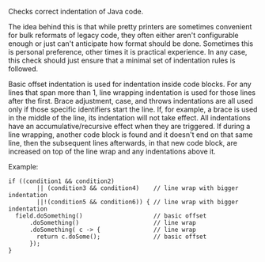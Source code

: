 Checks correct indentation of Java code.

The idea behind this is that while pretty printers are sometimes
convenient for bulk reformats of legacy code, they often either aren\'t
configurable enough or just can\'t anticipate how format should be done.
Sometimes this is personal preference, other times it is practical
experience. In any case, this check should just ensure that a minimal
set of indentation rules is followed.

Basic offset indentation is used for indentation inside code blocks. For
any lines that span more than 1, line wrapping indentation is used for
those lines after the first. Brace adjustment, case, and throws
indentations are all used only if those specific identifiers start the
line. If, for example, a brace is used in the middle of the line, its
indentation will not take effect. All indentations have an
accumulative/recursive effect when they are triggered. If during a line
wrapping, another code block is found and it doesn\'t end on that same
line, then the subsequent lines afterwards, in that new code block, are
increased on top of the line wrap and any indentations above it.

Example:

    if ((condition1 && condition2)
            || (condition3 && condition4)    // line wrap with bigger indentation
            ||!(condition5 && condition6)) { // line wrap with bigger indentation
      field.doSomething()                    // basic offset
          .doSomething()                     // line wrap
          .doSomething( c -> {               // line wrap
            return c.doSome();               // basic offset
          });
    }